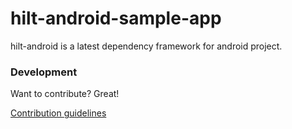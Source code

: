 # hilt-android-sample-app

hilt-android is a latest dependency framework for android project.

### Development

Want to contribute? Great!

[Contribution guidelines](https://git-scm.com/book/en/v2/GitHub-Contributing-to-a-Project)
